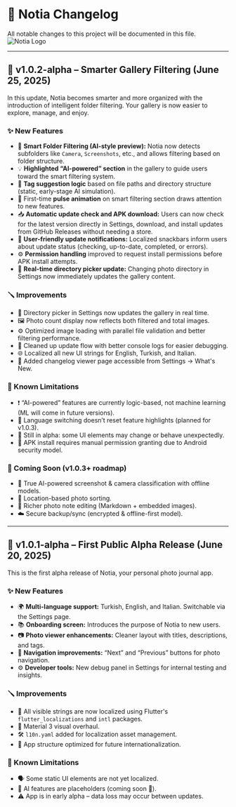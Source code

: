 # 📓 Notia Changelog
All notable changes to this project will be documented in this file.
![Notia Logo](https://github.com/user-attachments/assets/07e7e304-29f6-4d3f-87e1-3171e1428260)

---

## 🔖 v1.0.2-alpha – Smarter Gallery Filtering (June 25, 2025)

In this update, Notia becomes smarter and more organized with the introduction of intelligent folder filtering. Your gallery is now easier to explore, manage, and enjoy.

### ✨ New Features

- 🧠 **Smart Folder Filtering (AI-style preview):** Notia now detects subfolders like `Camera`, `Screenshots`, etc., and allows filtering based on folder structure.
- 💡 **Highlighted “AI-powered” section** in the gallery to guide users toward the smart filtering system.
- 🚀 **Tag suggestion logic** based on file paths and directory structure (static, early-stage AI simulation).
- 🔄 First-time **pulse animation** on smart filtering section draws attention to new features.
- 📥 **Automatic update check and APK download:** Users can now check for the latest version directly in Settings, download, and install updates from GitHub Releases without needing a store.
- 🔔 **User-friendly update notifications:** Localized snackbars inform users about update status (checking, up-to-date, completed, or errors).
- ⚙️ **Permission handling** improved to request install permissions before APK install attempts.
- 📁 **Real-time directory picker update:** Changing photo directory in Settings now immediately updates the gallery content.

### 🪛 Improvements

- 📂 Directory picker in Settings now updates the gallery in real time.
- 🖼️ Photo count display now reflects both filtered and total images.
- ⚙️ Optimized image loading with parallel file validation and better filtering performance.
- 🧹 Cleaned up update flow with better console logs for easier debugging.
- 🌐 Localized all new UI strings for English, Turkish, and Italian.
- 📝 Added changelog viewer page accessible from Settings → What's New.

### 🐞 Known Limitations

- ❗ “AI-powered” features are currently logic-based, not machine learning (ML will come in future versions).
- 🔄 Language switching doesn’t reset feature highlights (planned for v1.0.3).
- 🧪 Still in alpha: some UI elements may change or behave unexpectedly.
- 📲 APK install requires manual permission granting due to Android security model.

### 🧭 Coming Soon (v1.0.3+ roadmap)

- 🤖 True AI-powered screenshot & camera classification with offline models.
- 📍 Location-based photo sorting.
- 📝 Richer photo note editing (Markdown + embedded images).
- ☁️ Secure backup/sync (encrypted & offline-first model).

---


## 🔖 v1.0.1-alpha – First Public Alpha Release (June 20, 2025)

This is the first alpha release of Notia, your personal photo journal app.

### ✨ New Features

- 🌍 **Multi-language support:** Turkish, English, and Italian. Switchable via the Settings page.
- 📚 **Onboarding screen:** Introduces the purpose of Notia to new users.
- 📷 **Photo viewer enhancements:** Cleaner layout with titles, descriptions, and tags.
- 🧭 **Navigation improvements:** “Next” and “Previous” buttons for photo navigation.
- ⚙️ **Developer tools:** New debug panel in Settings for internal testing and insights.

### 🪛 Improvements

- 📖 All visible strings are now localized using Flutter's `flutter_localizations` and `intl` packages.
- 🎨 Material 3 visual overhaul.
- 🛠️ `l10n.yaml` added for localization asset management.
- 🧱 App structure optimized for future internationalization.

### 🐞 Known Limitations

- 🗣️ Some static UI elements are not yet localized.
- 🤖 AI features are placeholders (coming soon 🚧).
- ⚠️ App is in early alpha – data loss may occur between updates.
